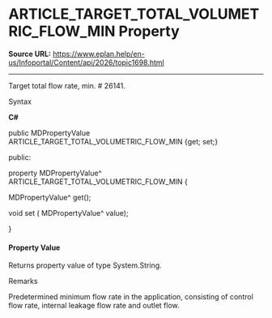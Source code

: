 # ARTICLE_TARGET_TOTAL_VOLUMETRIC_FLOW_MIN Property

**Source URL:** https://www.eplan.help/en-us/Infoportal/Content/api/2026/topic1698.html

---

Target total flow rate, min. # 26141.

Syntax

**C#**



public MDPropertyValue ARTICLE_TARGET_TOTAL_VOLUMETRIC_FLOW_MIN {get; set;}

public:

property MDPropertyValue^ ARTICLE_TARGET_TOTAL_VOLUMETRIC_FLOW_MIN {

   MDPropertyValue^ get();

   void set (    MDPropertyValue^ value);

}


#### Property Value

Returns property value of type System.String.

Remarks

Predetermined minimum flow rate in the application, consisting of control flow rate, internal leakage flow rate and outlet flow.
